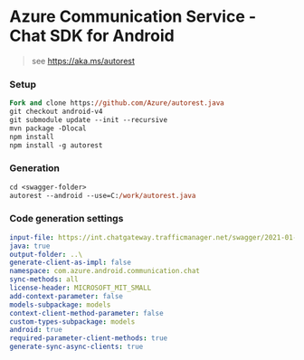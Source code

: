 # Azure Communication Service - Chat SDK for Android

> see https://aka.ms/autorest

### Setup
```ps
Fork and clone https://github.com/Azure/autorest.java 
git checkout android-v4
git submodule update --init --recursive
mvn package -Dlocal
npm install
npm install -g autorest
```

### Generation
```ps
cd <swagger-folder>
autorest --android --use=C:/work/autorest.java
```

### Code generation settings
``` yaml
input-file: https://int.chatgateway.trafficmanager.net/swagger/2021-01-27-preview4/swagger.json
java: true
output-folder: ..\
generate-client-as-impl: false
namespace: com.azure.android.communication.chat
sync-methods: all
license-header: MICROSOFT_MIT_SMALL
add-context-parameter: false
models-subpackage: models
context-client-method-parameter: false
custom-types-subpackage: models
android: true
required-parameter-client-methods: true
generate-sync-async-clients: true
```
